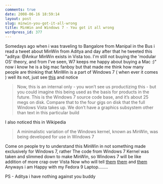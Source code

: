 ```yaml
---
comments: true
date: 2008-06-16 18:59:14
layout: post
slug: minwin-you-got-it-all-wrong
title: MinWin and Windows 7 - You got it all wrong
wordpress_id: 377
---
```


Somedays ago when i was traveling to Bangalore from Manipal in the Bus i read a tweet about MinWin from Aditya and day after that he tweeted this "aditya: @Ankur MinWin exists in Vista too. I'm still not buying the 'modular OS' theory, and from I've seen, W7 keeps me happy about buying a Mac :)" now i know he is a big mac fanboy but that made me think how many people are thinking that MinWin is a part of Windows 7 ( when ever it comes ) well its not, just see [this](http://www.istartedsomething.com/20071019/eric-talk-demo-windows-7-minwin/) and notice

> Now, this is an internal only - you won’t see us productizing this - but you could imagine this being used as the basis for products in the future. This is the Windows 7 source code base, and it’s about 25 megs on disk. Compare that to the four gigs on disk that the full Windows Vista takes up. We don’t have a graphics subsystem other than text in this particular build

I also noticed this in Wikipedia

> A minimalistic variation of the Windows kernel, known as MinWin, was being developed for use in Windows 7

Come on people try to understand this MinWin in not something made exclusively for Windows 7, rather The code from Windows 7 Kernel was taken and slimmed down to make MinWin, so Windows 7 will be like addition of more crap over Vista
Now who will tell [them](http://blogs.zdnet.com/microsoft/?p=842) [them](http://www.winsupersite.com/showcase/win7_minwin_preview.asp) and [them](http://arstechnica.com/news.ars/post/20071021-core-of-windows-7-taking-shape-meet-the-minwin-kernel.html)
Anyways i am Happy with my Fedora 9 Laptop........

PS - Aditya i have nothing against you buddy
